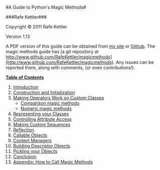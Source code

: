 #A Guide to Python's Magic Methods#

###Rafe Kettler###

Copyright &copy; 2011 Rafe Kettler

Version 1.13

A PDF version of this guide can be obtained from [my site](http://www.rafekettler.com/magicmethods.pdf) or [Github](https://github.com/RafeKettler/magicmethods/raw/master/magicmethods.pdf). The magic methods guide has [a git repository at http://www.github.com/RafeKettler/magicmethods](http://www.github.com/RafeKettler/magicmethods). Any issues can be reported 
there, along with comments, (or even contributions!).

**<a id="table" href="#table">Table of Contents</a>**


 1. [Introduction](#intro)
 2. [Construction and Initialization](#construction)
 3. [Making Operators Work on Custom Classes](#operators)
    - [Comparison magic methods](#comparisons)
    - [Numeric magic methods](#numeric)
 4. [Representing your Classes](#representations)
 5. [Controlling Attribute Access](#access)
 6. [Making Custom Sequences](#sequence)
 7. [Reflection](#reflection)
 8. [Callable Objects](#callable)
 9. [Context Managers](#context)
 10. [Building Descriptor Objects](#descriptor)
 11. [Pickling your Objects](#pickling)
 12. [Conclusion](#conclusion)
 13. [Appendix: How to Call Magic Methods](#appendix)